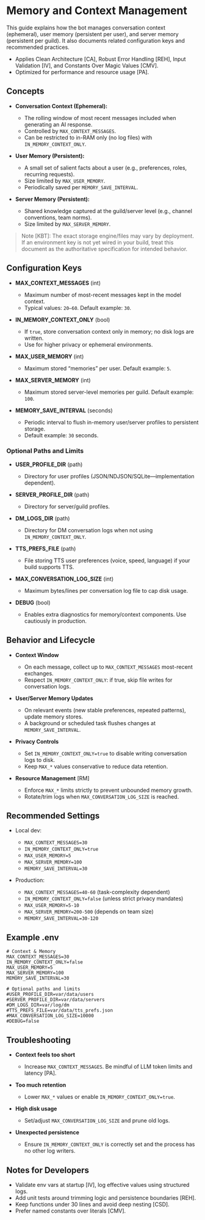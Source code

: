 # Memory and Context Management

This guide explains how the bot manages conversation context (ephemeral), user memory (persistent per user), and server memory (persistent per guild). It also documents related configuration keys and recommended practices.

- Applies Clean Architecture [CA], Robust Error Handling [REH], Input Validation [IV], and Constants Over Magic Values [CMV].
- Optimized for performance and resource usage [PA].

## Concepts

- **Conversation Context (Ephemeral):**
  - The rolling window of most recent messages included when generating an AI response.
  - Controlled by `MAX_CONTEXT_MESSAGES`.
  - Can be restricted to in-RAM only (no log files) with `IN_MEMORY_CONTEXT_ONLY`.

- **User Memory (Persistent):**
  - A small set of salient facts about a user (e.g., preferences, roles, recurring requests).
  - Size limited by `MAX_USER_MEMORY`.
  - Periodically saved per `MEMORY_SAVE_INTERVAL`.

- **Server Memory (Persistent):**
  - Shared knowledge captured at the guild/server level (e.g., channel conventions, team norms).
  - Size limited by `MAX_SERVER_MEMORY`.

> Note [KBT]: The exact storage engine/files may vary by deployment. If an environment key is not yet wired in your build, treat this document as the authoritative specification for intended behavior.

## Configuration Keys

- **MAX_CONTEXT_MESSAGES** (int)
  - Maximum number of most-recent messages kept in the model context.
  - Typical values: `20–60`. Default example: `30`.

- **IN_MEMORY_CONTEXT_ONLY** (bool)
  - If `true`, store conversation context only in memory; no disk logs are written.
  - Use for higher privacy or ephemeral environments.

- **MAX_USER_MEMORY** (int)
  - Maximum stored “memories” per user. Default example: `5`.

- **MAX_SERVER_MEMORY** (int)
  - Maximum stored server-level memories per guild. Default example: `100`.

- **MEMORY_SAVE_INTERVAL** (seconds)
  - Periodic interval to flush in-memory user/server profiles to persistent storage.
  - Default example: `30` seconds.

### Optional Paths and Limits

- **USER_PROFILE_DIR** (path)
  - Directory for user profiles (JSON/NDJSON/SQLite—implementation dependent).

- **SERVER_PROFILE_DIR** (path)
  - Directory for server/guild profiles.

- **DM_LOGS_DIR** (path)
  - Directory for DM conversation logs when not using `IN_MEMORY_CONTEXT_ONLY`.

- **TTS_PREFS_FILE** (path)
  - File storing TTS user preferences (voice, speed, language) if your build supports TTS.

- **MAX_CONVERSATION_LOG_SIZE** (int)
  - Maximum bytes/lines per conversation log file to cap disk usage.

- **DEBUG** (bool)
  - Enables extra diagnostics for memory/context components. Use cautiously in production.

## Behavior and Lifecycle

- **Context Window**
  - On each message, collect up to `MAX_CONTEXT_MESSAGES` most-recent exchanges.
  - Respect `IN_MEMORY_CONTEXT_ONLY`: if true, skip file writes for conversation logs.

- **User/Server Memory Updates**
  - On relevant events (new stable preferences, repeated patterns), update memory stores.
  - A background or scheduled task flushes changes at `MEMORY_SAVE_INTERVAL`.

- **Privacy Controls**
  - Set `IN_MEMORY_CONTEXT_ONLY=true` to disable writing conversation logs to disk.
  - Keep `MAX_*` values conservative to reduce data retention.

- **Resource Management** [RM]
  - Enforce `MAX_*` limits strictly to prevent unbounded memory growth.
  - Rotate/trim logs when `MAX_CONVERSATION_LOG_SIZE` is reached.

## Recommended Settings

- Local dev:
  - `MAX_CONTEXT_MESSAGES=30`
  - `IN_MEMORY_CONTEXT_ONLY=true`
  - `MAX_USER_MEMORY=5`
  - `MAX_SERVER_MEMORY=100`
  - `MEMORY_SAVE_INTERVAL=30`

- Production:
  - `MAX_CONTEXT_MESSAGES=40-60` (task-complexity dependent)
  - `IN_MEMORY_CONTEXT_ONLY=false` (unless strict privacy mandates)
  - `MAX_USER_MEMORY=5-10`
  - `MAX_SERVER_MEMORY=200-500` (depends on team size)
  - `MEMORY_SAVE_INTERVAL=30-120`

## Example .env

```env
# Context & Memory
MAX_CONTEXT_MESSAGES=30
IN_MEMORY_CONTEXT_ONLY=false
MAX_USER_MEMORY=5
MAX_SERVER_MEMORY=100
MEMORY_SAVE_INTERVAL=30

# Optional paths and limits
#USER_PROFILE_DIR=var/data/users
#SERVER_PROFILE_DIR=var/data/servers
#DM_LOGS_DIR=var/log/dm
#TTS_PREFS_FILE=var/data/tts_prefs.json
#MAX_CONVERSATION_LOG_SIZE=10000
#DEBUG=false
```

## Troubleshooting

- **Context feels too short**
  - Increase `MAX_CONTEXT_MESSAGES`. Be mindful of LLM token limits and latency [PA].

- **Too much retention**
  - Lower `MAX_*` values or enable `IN_MEMORY_CONTEXT_ONLY=true`.

- **High disk usage**
  - Set/adjust `MAX_CONVERSATION_LOG_SIZE` and prune old logs.

- **Unexpected persistence**
  - Ensure `IN_MEMORY_CONTEXT_ONLY` is correctly set and the process has no other log writers.

## Notes for Developers

- Validate env vars at startup [IV], log effective values using structured logs.
- Add unit tests around trimming logic and persistence boundaries [REH].
- Keep functions under 30 lines and avoid deep nesting [CSD].
- Prefer named constants over literals [CMV].
